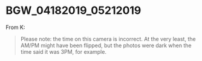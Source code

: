# BGW_04182019_05212019

From K:
>Please note: the time on this camera is incorrect. At the very least, the AM/PM might have been flipped, but the photos were dark when the time said it was 3PM, for example.
>